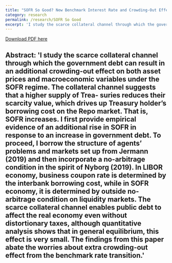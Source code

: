 ```yaml
---
title: "SOFR So Good? New Benchmark Interest Rate and Crowding-Out Effect"
category: research
permalink: /research/SOFR So Good
excerpt: 'I study the scarce collateral channel through which the government debt can result in an additional crowding-out effect on both asset prices and macroeconomic variables under the SOFR regime. The collateral channel suggests that a higher supply of Trea- suries reduces their scarcity value, which drives up Treasury holder’s borrowing cost on the Repo market. That is, SOFR increases. I first provide empirical evidence of an additional rise in SOFR in response to an increase in government debt. To proceed, I borrow the structure of agents’ problems and markets set up from Jermann (2019) and then incorporate a no-arbitrage condition in the spirit of Nyborg (2019). In LIBOR economy, business coupon rate is determined by the interbank borrowing cost, while in SOFR economy, it is determined by outside no-arbitrage condition on liquidity markets. The scarce collateral channel enables public debt to affect the real economy even without distortionary taxes, although quantitative analysis shows that in general equilibrium, this effect is very small. The findings from this paper abate the worries about extra crowding-out effect from the benchmark rate transition.'
---
```


<a href='https://indiana-my.sharepoint.com/:b:/g/personal/qwu2_iu_edu/EctIU-C2OUBNmoLTLiGogOUB_DpMubsjv8pORtqSeYe5Fg?e=WmYUKr'>Download PDF here</a>

Abstract: 'I study the scarce collateral channel through which the government debt can result in an additional crowding-out effect on both asset prices and macroeconomic variables under the SOFR regime. The collateral channel suggests that a higher supply of Trea- suries reduces their scarcity value, which drives up Treasury holder’s borrowing cost on the Repo market. That is, SOFR increases. I first provide empirical evidence of an additional rise in SOFR in response to an increase in government debt. To proceed, I borrow the structure of agents’ problems and markets set up from Jermann (2019) and then incorporate a no-arbitrage condition in the spirit of Nyborg (2019). In LIBOR economy, business coupon rate is determined by the interbank borrowing cost, while in SOFR economy, it is determined by outside no-arbitrage condition on liquidity markets. The scarce collateral channel enables public debt to affect the real economy even without distortionary taxes, although quantitative analysis shows that in general equilibrium, this effect is very small. The findings from this paper abate the worries about extra crowding-out effect from the benchmark rate transition.'
---

